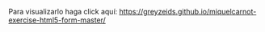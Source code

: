 Para visualizarlo haga click aquí: https://greyzeids.github.io/miquelcarnot-exercise-html5-form-master/
